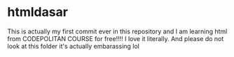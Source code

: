 # htmldasar

This is actually my first commit ever in this repository and I am learning html from
CODEPOLITAN COURSE for free!!!! I love it literally. And please do not look at this folder
it's actually embarassing lol
